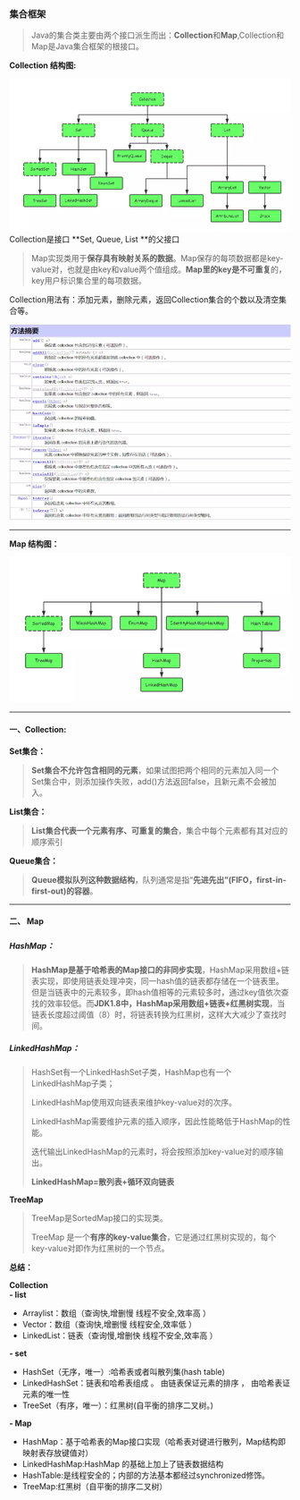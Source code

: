 ### 集合框架

> Java的集合类主要由两个接口派生而出：**Collection**和**Map**,Collection和Map是Java集合框架的根接口。

**Collection 结构图:**

![](/assets/collection.webp)Collection是接口 **Set, Queue, List **的父接口

> Map实现类用于**保存具有映射关系的数据**。Map保存的每项数据都是key-value对，也就是由key和value两个值组成。**Map里的key是不可重复**的，key用户标识集合里的每项数据。

Collection用法有：添加元素，删除元素，返回Collection集合的个数以及清空集合等。

![](/assets/collect方法.webp)

---

**Map 结构图：**

![](/assets/map.webp)

---

#### 一、Collection:

**Set集合：**

> **Set集合不允许包含相同的元素**，如果试图把两个相同的元素加入同一个Set集合中，则添加操作失败，add\(\)方法返回false，且新元素不会被加入。

**List集合：**

> **List集合代表一个元素有序、可重复的集合**，集合中每个元素都有其对应的顺序索引

**Queue集合：**

> **Queue模拟队列这种数据结构**，队列通常是指“**先进先出”\(FIFO，first-in-first-out\)的容器**。

---

#### 二、 Map

##### 

##### HashMap：

> **HashMap是基于哈希表的Map接口的非同步实现**，HashMap采用数组+链表实现，即使用链表处理冲突，同一hash值的链表都存储在一个链表里。但是当链表中的元素较多，即hash值相等的元素较多时，通过key值依次查找的效率较低。而**JDK1.8中，HashMap采用数组+链表+红黑树实现**，当链表长度超过阈值（8）时，将链表转换为红黑树，这样大大减少了查找时间。

##### LinkedHashMap：

> HashSet有一个LinkedHashSet子类，HashMap也有一个LinkedHashMap子类；
>
> LinkedHashMap使用双向链表来维护key-value对的次序。
>
> LinkedHashMap需要维护元素的插入顺序，因此性能略低于HashMap的性能。
>
> 迭代输出LinkedHashMap的元素时，将会按照添加key-value对的顺序输出。
>
> **LinkedHashMap=散列表+循环双向链表**

**TreeMap**

> TreeMap是SortedMap接口的实现类。
>
> TreeMap 是一个**有序的key-value集合**，它是通过红黑树实现的，每个key-value对即作为红黑树的一个节点。

**总结：**

**Collection**  
**- list**

* Arraylist：数组（查询快,增删慢 线程不安全,效率高 ）
* Vector：数组（查询快,增删慢 线程安全,效率低 ）
* LinkedList：链表（查询慢,增删快 线程不安全,效率高 ）

**- set**

* HashSet（无序，唯一）:哈希表或者叫散列集\(hash table\)
* LinkedHashSet：链表和哈希表组成 。 由链表保证元素的排序 ， 由哈希表证元素的唯一性
* TreeSet（有序，唯一）：红黑树\(自平衡的排序二叉树。\)

**- Map**

* HashMap：基于哈希表的Map接口实现（哈希表对键进行散列，Map结构即映射表存放键值对）
* LinkedHashMap:HashMap 的基础上加上了链表数据结构
* HashTable:是线程安全的；内部的方法基本都经过synchronized修饰。
* TreeMap:红黑树（自平衡的排序二叉树）



